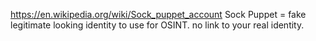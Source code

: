 https://en.wikipedia.org/wiki/Sock_puppet_account
Sock Puppet = fake legitimate looking identity to use for OSINT. no link to your real identity.
